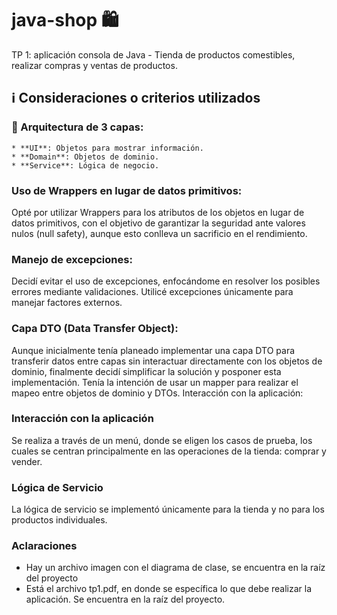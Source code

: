 # java-shop 🛍️
 TP 1: aplicación consola de Java - Tienda de productos comestibles, realizar compras y ventas de productos.

## ℹ️ Consideraciones o criterios utilizados

### 🚀 Arquitectura de 3 capas:
```
* **UI**: Objetos para mostrar información.
* **Domain**: Objetos de dominio.
* **Service**: Lógica de negocio.
```

### Uso de Wrappers en lugar de datos primitivos:
Opté por utilizar Wrappers para los atributos de los objetos en lugar de datos primitivos, con el objetivo de garantizar la seguridad ante valores nulos (null safety), aunque esto conlleva un sacrificio en el rendimiento.

### Manejo de excepciones:
Decidí evitar el uso de excepciones, enfocándome en resolver los posibles errores mediante validaciones. Utilicé excepciones únicamente para manejar factores externos.

### Capa DTO (Data Transfer Object):
Aunque inicialmente tenía planeado implementar una capa DTO para transferir datos entre capas sin interactuar directamente con los objetos de dominio, finalmente decidí simplificar la solución y posponer esta implementación. Tenía la intención de usar un mapper para realizar el mapeo entre objetos de dominio y DTOs.
Interacción con la aplicación:

### Interacción con la aplicación
Se realiza a través de un menú, donde se eligen los casos de prueba, los cuales se centran principalmente en las operaciones de la tienda: comprar y vender.

### Lógica de Servicio
La lógica de servicio se implementó únicamente para la tienda y no para los productos individuales.

### Aclaraciones
* Hay un archivo imagen con el diagrama de clase, se encuentra en la raíz del proyecto
* Está el archivo tp1.pdf, en donde se específica lo que debe realizar la aplicación. Se encuentra en la raíz del proyecto. 